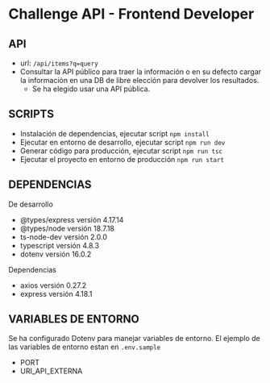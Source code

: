 # Challenge API - Frontend Developer

## API

- url: `/api/items?q=query`
- Consultar la API público para traer la información o en su defecto cargar la información en una DB de libre elección para devolver los resultados.
  - Se ha elegido usar una API pública.

## SCRIPTS

- Instalación de dependencias, ejecutar script `npm install`
- Ejecutar en entorno de desarrollo, ejecutar script `npm run dev`
- Generar código para producción, ejecutar script `npm run tsc`
- Ejecutar el proyecto en entorno de producción `npm run start`

## DEPENDENCIAS

De desarrollo

- @types/express versión 4.17.14
- @types/node versión 18.7.18
- ts-node-dev versión 2.0.0
- typescript versión 4.8.3
- dotenv versión 16.0.2

Dependencias

- axios versión 0.27.2
- express versión 4.18.1

## VARIABLES DE ENTORNO

Se ha configurado Dotenv para manejar variables de entorno. El ejemplo de las variables de entorno estan en `.env.sample`

- PORT
- URI_API_EXTERNA
